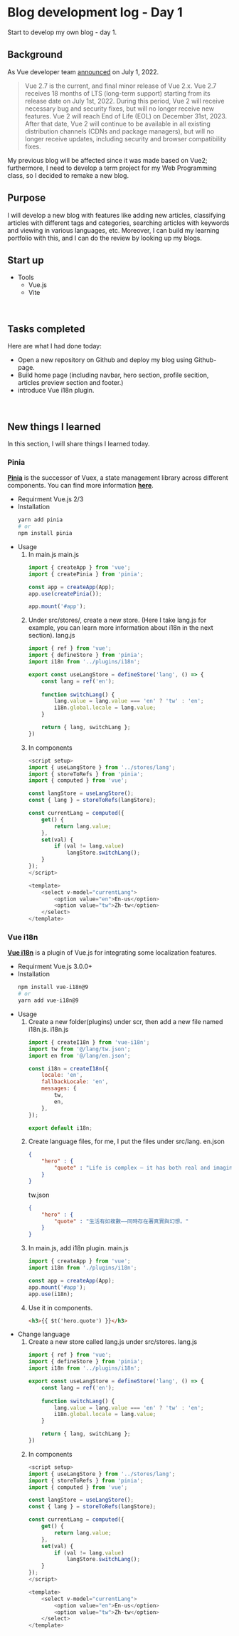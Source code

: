 # Blog development log - Day 1
Start to develop my own blog - day 1.

## Background
As Vue developer team [announced](https://v2.vuejs.org/lts/) on July 1, 2022.
> Vue 2.7 is the current, and final minor release of Vue 2.x. Vue 2.7 receives 18 months of LTS (long-term support) starting from its release date on July 1st, 2022. During this period, Vue 2 will receive necessary bug and security fixes, but will no longer receive new features.
Vue 2 will reach End of Life (EOL) on December 31st, 2023. After that date, Vue 2 will continue to be available in all existing distribution channels (CDNs and package managers), but will no longer receive updates, including security and browser compatibility fixes.

My previous blog will be affected since it was made based on Vue2; furthermore, I need to develop a term project for my Web Programming class, so I decided to remake a new blog.
<br>

## Purpose
I will develop a new blog with features like adding new articles, classifying articles with different tags and categories, searching articles with keywords and viewing in various languages, etc. Moreover, I can build my learning portfolio with this, and I can do the review by looking up my blogs.
<br>

## Start up
* Tools
    * Vue.js
    * Vite
<br>

## Tasks completed
Here are what I had done today:
* Open a new repository on Github and deploy my blog using Github-page.
* Build home page (including navbar, hero section, profile secition, articles preview section and footer.)
* introduce Vue i18n plugin.
<br>

## New things I learned
In this section, I will share things I learned today.
### Pinia
[**Pinia**](https://pinia.vuejs.org/) is the successor of Vuex, a state management library across different components. You can find more information [**here**](https://pinia.vuejs.org/introduction.html).
* Requirment
    Vue.js 2/3
* Installation
    ```sh
    yarn add pinia
    # or
    npm install pinia
    ```
* Usage
    1. In main.js
        main.js
        ```js
        import { createApp } from 'vue';
        import { createPinia } from 'pinia';

        const app = createApp(App);
        app.use(createPinia());

        app.mount('#app');
        ```
    2. Under src/stores/, create a new store. (Here I take lang.js for example, you can learn more information about i18n in the next section).
        lang.js
        ```js
        import { ref } from 'vue';
        import { defineStore } from 'pinia';
        import i18n from '../plugins/i18n';

        export const useLangStore = defineStore('lang', () => {
            const lang = ref('en');
            
            function switchLang() {
                lang.value = lang.value === 'en' ? 'tw' : 'en';
                i18n.global.locale = lang.value;
            }

            return { lang, switchLang };
        })
        ```
    3. In components
        ```js
        <script setup>
        import { useLangStore } from '../stores/lang';
        import { storeToRefs } from 'pinia';
        import { computed } from 'vue';
        
        const langStore = useLangStore();
        const { lang } = storeToRefs(langStore);

        const currentLang = computed({
            get() {
                return lang.value;
            },
            set(val) {
                if (val != lang.value)
                    langStore.switchLang();
            }
        });
        </script>

        <template>
            <select v-model="currentLang">
                <option value="en">En-us</option>
                <option value="tw">Zh-tw</option>
            </select>
        </template>
        ```

### Vue i18n
[**Vue i18n**](https://vue-i18n.intlify.dev/) is a plugin of Vue.js for integrating some localization features.
* Requirment
    Vue.js 3.0.0+
* Installation
    ```sh
    npm install vue-i18n@9
    # or
    yarn add vue-i18n@9
    ```
* Usage
    1. Create a new folder(plugins) under scr, then add a new file named i18n.js.
        i18n.js
        ```js
        import { createI18n } from 'vue-i18n';
        import tw from '@/lang/tw.json';
        import en from '@/lang/en.json';

        const i18n = createI18n({
            locale: 'en',
            fallbackLocale: 'en',
            messages: {
                tw,
                en,
            },
        });

        export default i18n;
        ```
    2. Create language files, for me, I put the files under src/lang.
        en.json
        ```json
        {
            "hero" : {
                "quote" : "Life is complex – it has both real and imaginary parts."
            }
        }
        ```
        tw.json
        ```json
        {
            "hero" : {
                "quote" : "生活有如複數——同時存在著真實與幻想。"
            }
        }
        ```
    3. In main.js, add i18n plugin.
        main.js
        ```js
        import { createApp } from 'vue';
        import i18n from './plugins/i18n';

        const app = createApp(App);
        app.mount('#app');
        app.use(i18n);
        ```
    4. Use it in components.
        ```html
        <h3>{{ $t('hero.quote') }}</h3>
        ```
* Change language
    1. Create a new store called lang.js under src/stores.
        lang.js
        ```js
        import { ref } from 'vue';
        import { defineStore } from 'pinia';
        import i18n from '../plugins/i18n';

        export const useLangStore = defineStore('lang', () => {
            const lang = ref('en');
            
            function switchLang() {
                lang.value = lang.value === 'en' ? 'tw' : 'en';
                i18n.global.locale = lang.value;
            }

            return { lang, switchLang };
        })
        ```
    2. In components
        ```js
        <script setup>
        import { useLangStore } from '../stores/lang';
        import { storeToRefs } from 'pinia';
        import { computed } from 'vue';
        
        const langStore = useLangStore();
        const { lang } = storeToRefs(langStore);

        const currentLang = computed({
            get() {
                return lang.value;
            },
            set(val) {
                if (val != lang.value)
                    langStore.switchLang();
            }
        });
        </script>

        <template>
            <select v-model="currentLang">
                <option value="en">En-us</option>
                <option value="tw">Zh-tw</option>
            </select>
        </template>
        ```
